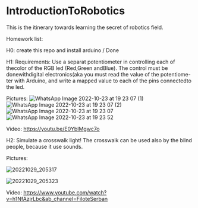 # IntroductionToRobotics

This is the itinerary towards learning the secret of robotics field.

Homework list:

H0: create this repo and install arduino / Done

H1: 
Requirements: Use a separat potentiometer in controlling each of thecolor of the RGB led (Red,Green andBlue).  The control must be donewithdigital electronics(aka you must read the value of the potentiome-ter with Arduino, and write a mapped value to each of the pins connectedto the led.

Pictures:
![WhatsApp Image 2022-10-23 at 19 23 07 (1)](https://user-images.githubusercontent.com/79564134/197404600-82896f49-f34a-409a-9ff0-326e925db7aa.jpeg)
![WhatsApp Image 2022-10-23 at 19 23 07 (2)](https://user-images.githubusercontent.com/79564134/197404639-c296fd0c-3805-421b-8e4a-d2e6745d5f2e.jpeg)
![WhatsApp Image 2022-10-23 at 19 23 07](https://user-images.githubusercontent.com/79564134/197404646-517c3d44-5a36-428d-aeb0-c92f81ef4bbf.jpeg)
![WhatsApp Image 2022-10-23 at 19 23 52](https://user-images.githubusercontent.com/79564134/197404652-4482efd0-d6f9-4049-bff9-e25ffb91aea9.jpeg)

Video: https://youtu.be/E0YbIMgwc7o

H2:
Simulate a crosswalk light! The crosswalk can be used also by the bilnd people, because it use sounds.

Pictures:

![20221029_205317](https://user-images.githubusercontent.com/79564134/198846499-7f88ad0a-9328-480d-abcd-705a84b0cefa.jpg)

![20221029_205323](https://user-images.githubusercontent.com/79564134/198846502-36612f72-d06c-4de1-9088-0c623fed2334.jpg)

Video:
https://www.youtube.com/watch?v=h1NfAzjrLbc&ab_channel=FiloteSerban
